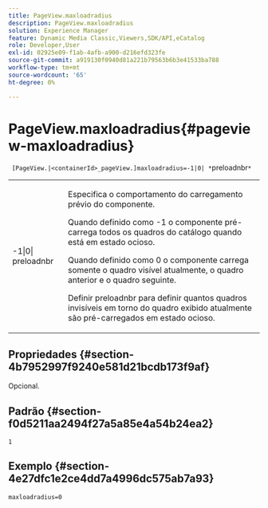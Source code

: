 ```yaml
---
title: PageView.maxloadradius
description: PageView.maxloadradius
solution: Experience Manager
feature: Dynamic Media Classic,Viewers,SDK/API,eCatalog
role: Developer,User
exl-id: 02925e09-f1ab-4afb-a900-d216efd323fe
source-git-commit: a919130f0940d81a221b79563b6b3e41533ba788
workflow-type: tm+mt
source-wordcount: '65'
ht-degree: 0%

---
```


# PageView.maxloadradius{#pageview-maxloadradius}

` [PageView.|<containerId>_pageView.]maxloadradius=-1|0| *`preloadnbr`*`

<table id="table_985ADD6C9BD04C629A84C9C625CCCFEB"> 
 <tbody> 
  <tr> 
   <td colname="col1"> <p><span class="codeph">-1|0|<span class="varname"> preloadnbr</span></span> </p> </td> 
   <td colname="col2"> <p>Especifica o comportamento do carregamento prévio do componente. </p> <p>Quando definido como <span class="codeph"> -1</span> o componente pré-carrega todos os quadros do catálogo quando está em estado ocioso. </p> <p> Quando definido como <span class="codeph"> 0</span> o componente carrega somente o quadro visível atualmente, o quadro anterior e o quadro seguinte. </p> <p>Definir <span class="codeph"><span class="varname"> preloadnbr</span></span> para definir quantos quadros invisíveis em torno do quadro exibido atualmente são pré-carregados em estado ocioso. </p> </td> 
  </tr> 
 </tbody> 
</table>

## Propriedades {#section-4b7952997f9240e581d21bcdb173f9af}

Opcional.

## Padrão {#section-f0d5211aa2494f27a5a85e4a54b24ea2}

`1`

## Exemplo {#section-4e27dfc1e2ce4dd7a4996dc575ab7a93}

`maxloadradius=0`
